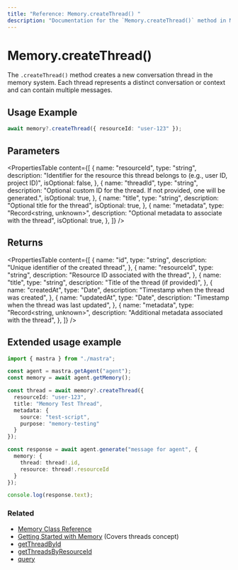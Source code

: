 ```yaml
---
title: "Reference: Memory.createThread() "
description: "Documentation for the `Memory.createThread()` method in Mastra, which creates a new conversation thread in the memory system."
---
```


# Memory.createThread()

The `.createThread()` method creates a new conversation thread in the memory system. Each thread represents a distinct conversation or context and can contain multiple messages.

## Usage Example

```typescript copy
await memory?.createThread({ resourceId: "user-123" });
```

## Parameters

<PropertiesTable
  content={[
    {
      name: "resourceId",
      type: "string",
      description:
        "Identifier for the resource this thread belongs to (e.g., user ID, project ID)",
      isOptional: false,
    },
    {
      name: "threadId",
      type: "string",
      description:
        "Optional custom ID for the thread. If not provided, one will be generated.",
      isOptional: true,
    },
    {
      name: "title",
      type: "string",
      description: "Optional title for the thread",
      isOptional: true,
    },
    {
      name: "metadata",
      type: "Record<string, unknown>",
      description: "Optional metadata to associate with the thread",
      isOptional: true,
    },
  ]}
/>

## Returns

<PropertiesTable
  content={[
    {
      name: "id",
      type: "string",
      description: "Unique identifier of the created thread",
    },
    {
      name: "resourceId",
      type: "string",
      description: "Resource ID associated with the thread",
    },
    {
      name: "title",
      type: "string",
      description: "Title of the thread (if provided)",
    },
    {
      name: "createdAt",
      type: "Date",
      description: "Timestamp when the thread was created",
    },
    {
      name: "updatedAt",
      type: "Date",
      description: "Timestamp when the thread was last updated",
    },
    {
      name: "metadata",
      type: "Record<string, unknown>",
      description: "Additional metadata associated with the thread",
    },
  ]}
/>

## Extended usage example

```typescript filename="src/test-memory.ts" showLineNumbers copy
import { mastra } from "./mastra";

const agent = mastra.getAgent("agent");
const memory = await agent.getMemory();

const thread = await memory?.createThread({
  resourceId: "user-123",
  title: "Memory Test Thread",
  metadata: {
    source: "test-script",
    purpose: "memory-testing"
  }
});

const response = await agent.generate("message for agent", {
  memory: {
    thread: thread!.id,
    resource: thread!.resourceId
  }
});

console.log(response.text);
```

### Related

- [Memory Class Reference](/reference/memory/Memory.md)
- [Getting Started with Memory](/docs/memory/overview.md) (Covers threads concept)
- [getThreadById](/reference/memory/getThreadById.md)
- [getThreadsByResourceId](/reference/memory/getThreadsByResourceId.md)
- [query](/reference/memory/query.md)
